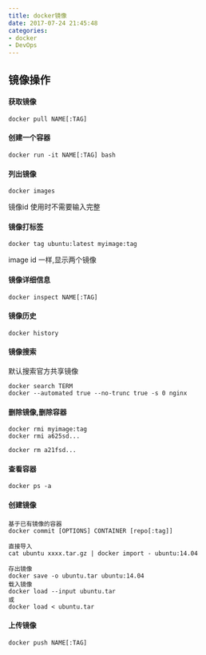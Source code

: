 ```yaml
---
title: docker镜像
date: 2017-07-24 21:45:48
categories: 
- docker
- DevOps
---
```


## 镜像操作
<!--more-->
#### 获取镜像
```
docker pull NAME[:TAG]
```
#### 创建一个容器
```
docker run -it NAME[:TAG] bash
```
#### 列出镜像
```
docker images
```
镜像id 使用时不需要输入完整
#### 镜像打标签
```
docker tag ubuntu:latest myimage:tag
```
image id 一样,显示两个镜像
#### 镜像详细信息
```
docker inspect NAME[:TAG]
```
#### 镜像历史
```
docker history
```
#### 镜像搜索
默认搜索官方共享镜像
```
docker search TERM
docker --automated true --no-trunc true -s 0 nginx
```
#### 删除镜像,删除容器
```
docker rmi myimage:tag
docker rmi a625sd...

docker rm a21fsd...
```
#### 查看容器
```
docker ps -a
```

#### 创建镜像
```
基于已有镜像的容器
docker commit [OPTIONS] CONTAINER [repo[:tag]]

直接导入
cat ubuntu xxxx.tar.gz | docker import - ubuntu:14.04

```

```
存出镜像
docker save -o ubuntu.tar ubuntu:14.04
载入镜像
docker load --input ubuntu.tar
或
docker load < ubuntu.tar
```
#### 上传镜像
```
docker push NAME[:TAG]
```